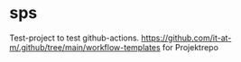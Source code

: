 # sps

Test-project to test github-actions. https://github.com/it-at-m/.github/tree/main/workflow-templates for Projektrepo

